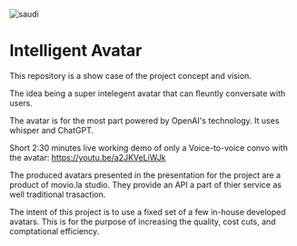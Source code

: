 ![saudi](https://user-images.githubusercontent.com/93127443/226091650-606a897a-c964-4d4d-a32e-b728dcd58585.png)


# Intelligent Avatar


This repository is a show case of the project concept and vision.

The idea being a super intelegent avatar that can fleuntly conversate with users.

The avatar is for the most part powered by OpenAI's technology. It uses whisper and ChatGPT.

Short 2:30 minutes live working demo of only a Voice-to-voice convo with the avatar: https://youtu.be/a2JKVeLiWJk

The produced avatars presented in the presentation for the project are a product of movio.la studio. They provide an API a part of thier service as well traditional trasaction.

The intent of this project is to use a fixed set of a few in-house developed avatars. This is for the purpose of increasing the quality, cost cuts, and comptational efficiency.



